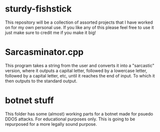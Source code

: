 # sturdy-fishstick
This repository will be a collection of assorted projects that I have worked on for my own personal use. If you like any of this please feel free to use it just make sure to credit me if you make it big!

# Sarcasminator.cpp
This program takes a string from the user and converts it into a "sarcastic" version, where it outputs a capital letter, followed by a lowercase letter, followed by a capital letter, etc, until it reaches the end of input. To which it then outputs to the standard output.

# botnet stuff
This folder has some (almost) working parts for a botnet made for psuedo DDOS attacks. For educational purposes only. This is going to be repurposed for a more legally sound purpose.

